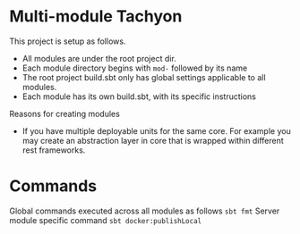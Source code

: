 # Multi-module Tachyon

This project is setup as follows.
* All modules are under the root project dir.
* Each module directory begins with `mod-` followed by its name
* The root project build.sbt only has global settings applicable to all modules.
* Each module has its own build.sbt, with its specific instructions

Reasons for creating modules
* If you have multiple deployable units for the same core.  For example you may create an abstraction layer in core that is wrapped within different rest frameworks.

# Commands
Global commands executed across all modules as follows `sbt fmt`
Server module specific command `sbt docker:publishLocal`  